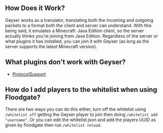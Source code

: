 ## How Does it Work?
Geyser works as a translator, translating both the incoming and outgoing packets to a format both the client and server can understand. With this being said, it emulates a Minecraft: Java Edition client, so the server actually thinks you're joining from Java Edition. Regardless of the server or what plugins it has installed, you can join it with Geyser (as long as the server supports the latest Minecraft version).

## What plugins don't work with Geyser?
* [ProtocolSupport](https://www.spigotmc.org/resources/protocolsupport.7201/)

## How do I add players to the whitelist when using Floodgate?
There are two ways you can do this either, turn off the whitelist using `/whitelist off` getting the Geyser player to join then doing `/whitelist add "username"`. Or you can edit the whitelist.json and add the players UUID as given by floodgate then run `/whitelist reload`.